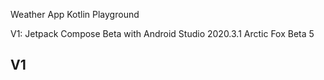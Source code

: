 Weather App Kotlin Playground

V1: Jetpack Compose Beta with Android Studio 2020.3.1 Arctic Fox Beta 5

## V1